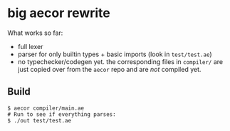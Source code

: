 # big aecor rewrite

What works so far:
   - full lexer
   - parser for only builtin types + basic imports (look in `test/test.ae`)
   - no typechecker/codegen yet. the corresponding files in `compiler/` are just copied over from the `aecor` repo and are *not* compiled yet.

## Build

```
$ aecor compiler/main.ae
# Run to see if everything parses:
$ ./out test/test.ae
```